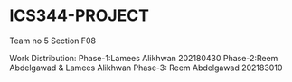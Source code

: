 # ICS344-PROJECT

Team no 5
Section F08

Work Distribution:
Phase-1:Lamees Alikhwan 202180430 
Phase-2:Reem Abdelgawad & Lamees Alikhwan
Phase-3: Reem Abdelgawad  202183010



